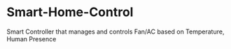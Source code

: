 # Smart-Home-Control
Smart Controller that manages and controls Fan/AC based on Temperature, Human Presence

